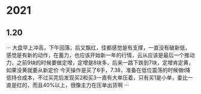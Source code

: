 # 2021
## 1.20
···
大盘早上冲高，下午回落，后又飘红，佳都感觉是有支撑，一直没有破新低，
感觉是有新的动作，在蓄力，也应该开始新一年的行情，云从应该是最后一个推动力，之前9块的时候要做定增，定增是8块多，后来一路下跌到7块，定增肯定黄，如果没黄就要从新定价
今天操作是买了6手，7.38，准备在低位震荡的时候做t降低持仓成本，不过买完后发现买2和买3一直有大单压着，只有买1是小单，委比一直是红的，而且40%以上，很像主力在压单出货啊
···











